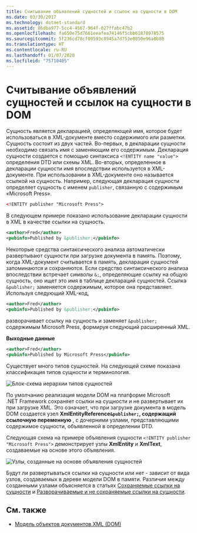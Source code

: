 ```yaml
---
title: Считывание объявлений сущностей и ссылок на сущности в DOM
ms.date: 03/30/2017
ms.technology: dotnet-standard
ms.assetid: 86dba977-5cc4-4567-964f-027ffabc47b2
ms.openlocfilehash: fa650e75d7661eeafea74146f5cbb61878978575
ms.sourcegitcommit: 5f236cd78cf09593c8945a7d753e0850e96a0b80
ms.translationtype: HT
ms.contentlocale: ru-RU
ms.lasthandoff: 01/07/2020
ms.locfileid: "75710405"
---
```

# <a name="reading-entity-declarations-and-entity-references-into-the-dom"></a>Считывание объявлений сущностей и ссылок на сущности в DOM
Сущность является декларацией, определяющей имя, которое будет использоваться в XML-документе вместо содержимого или разметки. Сущность состоит из двух частей. Во-первых, в декларации сущности необходимо связать имя с заменяющим его содержимым. Декларация сущности создается с помощью синтаксиса `<!ENTITY name "value">` определения DTD или схемы XML. Во-вторых, определенное в декларации сущности имя впоследствии используется в XML-документе. При использовании в XML-документе оно называется ссылкой на сущность. Например, следующая декларация сущности определяет сущность с именем `publisher`, связанную с содержимым «Microsoft Press».  
  
```xml  
<!ENTITY publisher "Microsoft Press">  
```  
  
 В следующем примере показано использование декларации сущности в XML в качестве ссылки на сущность.  
  
```xml  
<author>Fred</author>  
<pubinfo>Published by &publisher;</pubinfo>  
```  
  
 Некоторые средства синтаксического анализа автоматически развертывают сущности при загрузке документа в память. Поэтому, когда XML-документ считывается в память, декларации сущностей запоминаются и сохраняются. Если средство синтаксического анализа впоследствии встречает символы `&;`, определяющие ссылку на общую сущность, оно ищет это имя в таблице деклараций сущностей. Ссылка `&publisher;` заменяется содержимым, которое она представляет. Используя следующий XML-код,  
  
```xml  
<author>Fred</author>  
<pubinfo>Published by &publisher;</pubinfo>  
```  
  
 разворачивает ссылку на сущность и заменяет `&publisher;` содержимым Microsoft Press, формируя следующий расширенный XML.  
  
 **Выходные данные**  
  
```xml  
<author>Fred</author>  
<pubinfo>Published by Microsoft Press</pubinfo>  
```  
  
 Существует много типов сущностей. На следующей схеме показана классификация типов сущности и терминология.  
  
 ![Блок-схема иерархии типов сущностей](../../../../docs/standard/data/xml/media/entity-hierarchy.gif "Entity_hierarchy")  
  
 По умолчанию реализация модели DOM на платформе Microsoft .NET Framework сохраняет ссылки на сущности и не развертывает их при загрузке XML. Это означает, что при загрузке документа в модель DOM создается узел **XmlEntityReference`&publisher;`, содержащий ссылочную переменную** , с дочерними узлами, представляющими содержимое сущности, объявленной в определении DTD.  
  
 Следующая схема на примере объявления сущности `<!ENTITY publisher "Microsoft Press">` демонстрирует узлы **XmlEntity** и **XmlText**, создаваемые на основе этого объявления.  
  
 ![Узлы, созданные на основе объявления сущностей](../../../../docs/standard/data/xml/media/xml-entitydeclaration-node2.png "xml_entitydeclaration_node2")  
  
 Будут ли развертываться ссылки на сущности или нет - зависит от вида узлов, создаваемых в дереве модели DOM в памяти. Различия между созданными узлами объясняется в статьях [Сохраняемые ссылки на сущности](../../../../docs/standard/data/xml/entity-references-are-preserved.md) и [Разворачиваемые и не сохраняемые ссылки на сущности](../../../../docs/standard/data/xml/entity-references-are-expanded-and-not-preserved.md).  
  
## <a name="see-also"></a>См. также

- [Модель объектов документов XML (DOM)](../../../../docs/standard/data/xml/xml-document-object-model-dom.md)
